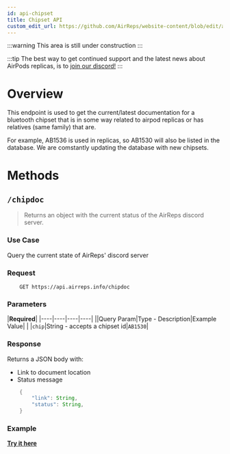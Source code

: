 ```yaml
---
id: api-chipset
title: Chipset API
custom_edit_url: https://github.com/AirReps/website-content/blob/edit/api-chipset.md
---
```


:::warning
This area is still under construction
:::

:::tip
The best way to get continued support and the latest news about AirPods
replicas, is to [join our discord!](https://airreps.link/discord)
:::


# Overview
This endpoint is used to get the current/latest documentation for a bluetooth chipset that is in some way related to airpod replicas or has relatives (same family) that are. 

For example, AB1536 is used in replicas, so AB1530 will also be listed in the database. We are comstantly updating the database with new chipsets.

# Methods
## `/chipdoc`
> Returns an object with the current status of the AirReps discord server.

### Use Case
Query the current state of AirReps' discord server

### Request
```shell
    GET https://api.airreps.info/chipdoc
```
### Parameters
|**Required**|
|----|----|----|----|
||Query Param|Type - Description|Example Value|
| |`chip`|String - accepts a chipset id|`AB1530`|

### Response
Returns a JSON body with:
* Link to document location
* Status message

```java
    {
        "link": String,
        "status": String,
    }
```

### Example
**[Try it here](https://apitester.com/shared/checks/b72c43219c0b4448ae3a4fd134025031)**
